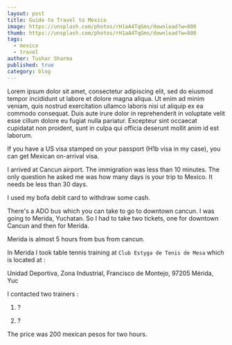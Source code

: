 ```yaml
---
layout: post
title: Guide to Travel to Mexico
image: https://unsplash.com/photos/rH1aA4TqGms/download?w=800
thumb: https://unsplash.com/photos/rH1aA4TqGms/download?w=800
tags:
  - mexico
  - travel
author: Tushar Sharma
published: true
category: blog
---
```


Lorem ipsum dolor sit amet, consectetur adipiscing elit, sed do eiusmod tempor incididunt ut labore et dolore magna aliqua. Ut enim ad minim veniam, quis nostrud exercitation ullamco laboris nisi ut aliquip ex ea commodo consequat. Duis aute irure dolor in reprehenderit in voluptate velit esse cillum dolore eu fugiat nulla pariatur. Excepteur sint occaecat cupidatat non proident, sunt in culpa qui officia deserunt mollit anim id est laborum.<!-- truncate_here -->



If you have a US visa stamped on your passport (H1b visa in my case), you can get Mexican on-arrival visa. 

I arrived at Cancun airport. The immigration was less than 10 minutes. The only question he asked me was how many days is your trip to Mexico. It needs be less than 30 days.

I used my bofa debit card to withdraw some cash. 

There's a ADO bus which you can take to go to downtown cancun. I was going to Merida, Yuchatan. So I had to take two tickets, one for downtown Cancun and then for Merida. 

Merida is almost 5 hours from bus from cancun.

In Merida I took table tennis training at `Club Estyga de Tenis de Mesa` which is located at : 

Unidad Deportiva, Zona Industrial, Francisco de Montejo, 97205 Mérida, Yuc

I contacted two trainers : 

1. ? 

2. ? 

The price was 200 mexican pesos for two hours.